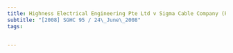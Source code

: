 ```yaml
---
title: Highness Electrical Engineering Pte Ltd v Sigma Cable Company (Pte) Ltd 
subtitle: "[2008] SGHC 95 / 24\_June\_2008"
tags:


---
```


